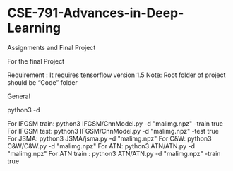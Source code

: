 # CSE-791-Advances-in-Deep-Learning
Assignments and Final Project

For the final Project 


Requirement : It requires tensorflow version 1.5
Note: Root folder of project should be “Code” folder

General 

python3 <filenname> -d <dataset path>

For IFGSM train:
python3 IFGSM/CnnModel.py -d "malimg.npz" -train true
For IFGSM test:
python3 IFGSM/CnnModel.py -d "malimg.npz" -test true
For JSMA:
python3 JSMA/jsma.py -d "malimg.npz"
For C&W:
python3 C\&W/C\&W.py -d "malimg.npz"
For ATN:
python3 ATN/ATN.py -d "malimg.npz" 
For ATN train :
python3 ATN/ATN.py -d "malimg.npz" -train true




